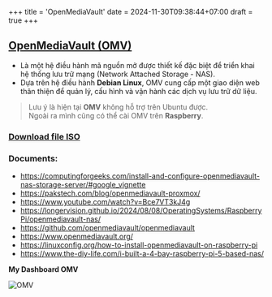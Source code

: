 +++
title = 'OpenMediaVault'
date = 2024-11-30T09:38:44+07:00
draft = true
+++

## [OpenMediaVault (OMV)](https://www.openmediavault.org/)
- Là một hệ điều hành mã nguồn mở được thiết kế đặc biệt để triển khai hệ thống lưu trữ mạng (Network Attached Storage - NAS).
- Dựa trên hệ điều hành **Debian Linux**, OMV cung cấp một giao diện web thân thiện để quản lý, cấu hình và vận hành các dịch vụ lưu trữ dữ liệu.
> Lưu ý là hiện tại **OMV** không hỗ trợ trên Ubuntu được. </br>
> Ngoài ra mình cũng có thể cài OMV trên **Raspberry**. </br>

### [Download file ISO](https://www.openmediavault.org/download.html)

### Documents: 
- https://computingforgeeks.com/install-and-configure-openmediavault-nas-storage-server/#google_vignette
- https://pakstech.com/blog/openmediavault-proxmox/
- https://www.youtube.com/watch?v=Bce7VT3kJ4g
- https://longervision.github.io/2024/08/08/OperatingSystems/RaspberryPi/openmediavault-nas/
- https://github.com/openmediavault/openmediavault
- https://www.openmediavault.org/
- https://linuxconfig.org/how-to-install-openmediavault-on-raspberry-pi
- https://www.the-diy-life.com/i-built-a-4-bay-raspberry-pi-5-based-nas/

**My Dashboard OMV**

![OMV](/image/System-DevOps/Dashboard_OMV.png)

